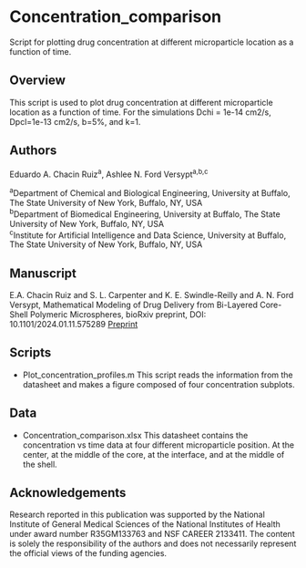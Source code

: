 # Concentration_comparison
Script for plotting drug concentration at different microparticle location as a function of time.


## Overview
This script is used to plot drug concentration at different microparticle location as a function of time. For the simulations Dchi = 1e-14 cm2/s, Dpcl=1e-13 cm2/s, b=5%, and k=1.

## Authors
Eduardo A. Chacin Ruiz<sup>a</sup>,  Ashlee N. Ford Versypt<sup>a,b,c</sup>

<sup>a</sup>Department of Chemical and Biological Engineering, University at Buffalo, The State University of New York, Buffalo, NY, USA<br/>
<sup>b</sup>Department of Biomedical Engineering, University at Buffalo, The State University of New York, Buffalo, NY, USA<br/>
<sup>c</sup>Institute for Artificial Intelligence and Data Science, University at Buffalo, The State University of New York, Buffalo, NY, USA<br/>

## Manuscript
E.A. Chacin Ruiz and S. L. Carpenter and K. E. Swindle-Reilly and A. N. Ford Versypt, Mathematical Modeling of Drug Delivery from Bi-Layered Core-Shell Polymeric Microspheres, bioRxiv preprint, DOI: 10.1101/2024.01.11.575289 [Preprint](https://doi.org/10.1101/2024.01.11.575289)

## Scripts

* Plot_concentration_profiles.m This script reads the information from the datasheet and makes a figure composed of four concentration subplots.

## Data
* Concentration_comparison.xlsx This datasheet contains the concentration vs time data at four different microparticle position. At the center, at the middle of the core, at the interface, and at the middle of the shell.


## Acknowledgements
Research reported in this publication was supported by the National Institute of General Medical Sciences of the National Institutes of Health under award number R35GM133763 and NSF CAREER 2133411. The content is solely the responsibility of the authors and does not necessarily represent the official views of the funding agencies.
